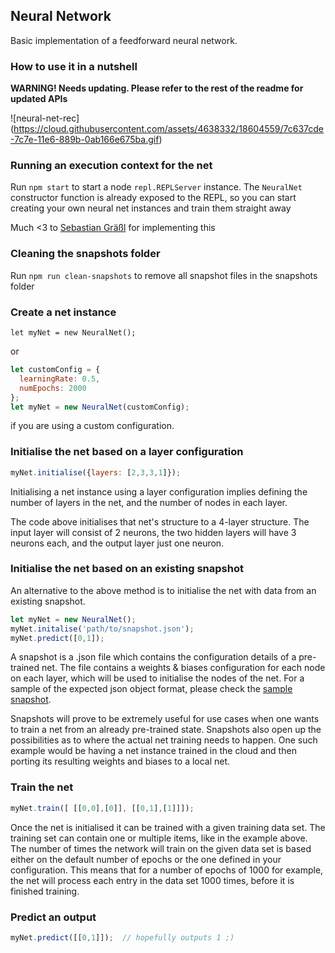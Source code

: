 ## Neural Network

Basic implementation of a feedforward neural network.

### How to use it in a nutshell

**WARNING! Needs updating. Please refer to the rest of the readme for updated APIs**

![neural-net-rec]
(https://cloud.githubusercontent.com/assets/4638332/18604559/7c637cde-7c7e-11e6-889b-0ab166e675ba.gif)

### Running an execution context for the net

Run `npm start` to start a node `repl.REPLServer` instance. The `NeuralNet` 
constructor function is already exposed to the REPL, so you can start creating 
your own neural net instances and train them straight away

Much <3 to [Sebastian Gräßl](https://github.com/bastilian) for implementing this

### Cleaning the snapshots folder

Run `npm run clean-snapshots` to remove all snapshot files in the snapshots folder

### Create a net instance

`let myNet = new NeuralNet();`

or

```javascript
let customConfig = {
  learningRate: 0.5,
  numEpochs: 2000
};
let myNet = new NeuralNet(customConfig);
```

if you are using a custom configuration.

### Initialise the net based on a layer configuration

```javascript
myNet.initialise({layers: [2,3,3,1]});
```

Initialising a net instance using a layer configuration implies defining the number 
of layers in the net, and the number of nodes in each layer.

The code above initialises that net's structure to a 4-layer structure. The input 
layer will consist of 2 neurons, the two hidden layers will have 3 neurons each, and
the output layer just one neuron.

### Initialise the net based on an existing snapshot

An alternative to the above method is to initialise the net with data from an existing
snapshot. 

```javascript
let myNet = new NeuralNet();
myNet.initalise('path/to/snapshot.json');
myNet.predict([0,1]);
```

A snapshot is a .json file which contains the configuration details of a pre-trained 
net. The file contains a weights & biases configuration for each node on each 
layer, which will be used to initialise the nodes of the net. For a sample of the expected 
json object format, please check the 
[sample snapshot](https://github.com/CarmenPopoviciu/neural-net/blob/master/sample-snapshot.json).

Snapshots will prove to be extremely useful for use cases when one wants to train a
net from an already pre-trained state. Snapshots also open up the possibilities
as to where the actual net training needs to happen. One such example would be having
a net instance trained in the cloud and then porting its resulting weights and biases
to a local net.
 

### Train the net

```javascript
myNet.train([ [[0,0],[0]], [[0,1],[1]]]);
```

Once the net is initialised it can be trained with a given training data set. The
training set can contain one or multiple items, like in the example above. The number
of times the network will train on the given data set is based either on the default 
number of epochs or the one defined in your configuration. This means that for a
number of epochs of 1000 for example, the net will process each entry in the data set
1000 times, before it is finished training. 

### Predict an output

```javascript
myNet.predict([[0,1]]);  // hopefully outputs 1 ;)
```
